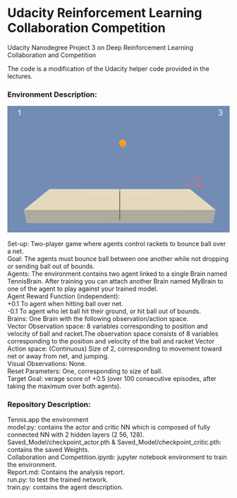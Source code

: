 # Udacity Reinforcement Learning Collaboration Competition
Udacity Nanodegree Project 3 on Deep Reinforcement Learning Collaboration and Competition

The code is a modification of the Udacity helper code provided in the lectures.

### Environment Description:

![Agent](./model_test.gif)  

Set-up: Two-player game where agents control rackets to bounce ball over a net.  
Goal: The agents must bounce ball between one another while not dropping or sending ball out of bounds.  
Agents: The environment contains two agent linked to a single Brain named TennisBrain. After training you can attach another Brain named MyBrain to one of the agent to play against your trained model.  
Agent Reward Function (independent):  
+0.1 To agent when hitting ball over net.  
-0.1 To agent who let ball hit their ground, or hit ball out of bounds.  
Brains: One Brain with the following observation/action space.  
Vector Observation space: 8 variables corresponding to position and velocity of ball and racket.The observation space consists of 8 variables corresponding to the position and velocity of the ball and racket
Vector Action space: (Continuous) Size of 2, corresponding to movement toward net or away from net, and jumping.  
Visual Observations: None.  
Reset Parameters: One, corresponding to size of ball.  
Target Goal: verage score of +0.5 (over 100 consecutive episodes, after taking the maximum over both agents).  

### Repository Description:

Tennis.app the environment  
model.py: contains the actor and critic NN which is composed of fully connected NN with 2 hidden layers (2  56, 128).  
Saved_Model/checkpoint_actor.pth & Saved_Model/checkpoint_critic.pth: contains the saved Weights.  
Collaboration and Competition.ipynb: jupyter notebook environment to train the environment.  
Report.md: Contains the analysis report.  
run.py: to test the trained network.  
train.py: contains the agent description.  
